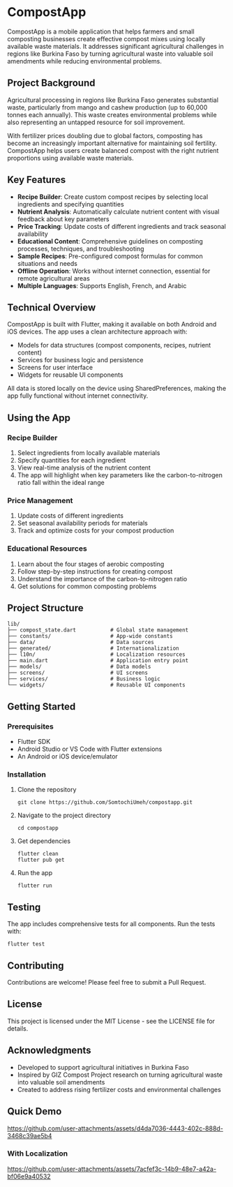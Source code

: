 # CompostApp

CompostApp is a mobile application that helps farmers and small composting businesses create effective compost mixes using locally available waste materials. It addresses significant agricultural challenges in regions like Burkina Faso by turning agricultural waste into valuable soil amendments while reducing environmental problems.

## Project Background

Agricultural processing in regions like Burkina Faso generates substantial waste, particularly from mango and cashew production (up to 60,000 tonnes each annually). This waste creates environmental problems while also representing an untapped resource for soil improvement.

With fertilizer prices doubling due to global factors, composting has become an increasingly important alternative for maintaining soil fertility. CompostApp helps users create balanced compost with the right nutrient proportions using available waste materials.

## Key Features

- **Recipe Builder**: Create custom compost recipes by selecting local ingredients and specifying quantities
- **Nutrient Analysis**: Automatically calculate nutrient content with visual feedback about key parameters
- **Price Tracking**: Update costs of different ingredients and track seasonal availability
- **Educational Content**: Comprehensive guidelines on composting processes, techniques, and troubleshooting
- **Sample Recipes**: Pre-configured compost formulas for common situations and needs
- **Offline Operation**: Works without internet connection, essential for remote agricultural areas
- **Multiple Languages**: Supports English, French, and Arabic

## Technical Overview

CompostApp is built with Flutter, making it available on both Android and iOS devices. The app uses a clean architecture approach with:

- Models for data structures (compost components, recipes, nutrient content)
- Services for business logic and persistence
- Screens for user interface
- Widgets for reusable UI components

All data is stored locally on the device using SharedPreferences, making the app fully functional without internet connectivity.

## Using the App

### Recipe Builder
1. Select ingredients from locally available materials
2. Specify quantities for each ingredient
3. View real-time analysis of the nutrient content
4. The app will highlight when key parameters like the carbon-to-nitrogen ratio fall within the ideal range

### Price Management
1. Update costs of different ingredients
2. Set seasonal availability periods for materials
3. Track and optimize costs for your compost production

### Educational Resources
1. Learn about the four stages of aerobic composting
2. Follow step-by-step instructions for creating compost
3. Understand the importance of the carbon-to-nitrogen ratio
4. Get solutions for common composting problems

## Project Structure

```
lib/
├── compost_state.dart           # Global state management
├── constants/                   # App-wide constants
├── data/                        # Data sources
├── generated/                   # Internationalization
├── l10n/                        # Localization resources
├── main.dart                    # Application entry point
├── models/                      # Data models
├── screens/                     # UI screens
├── services/                    # Business logic
└── widgets/                     # Reusable UI components
```

## Getting Started

### Prerequisites
- Flutter SDK
- Android Studio or VS Code with Flutter extensions
- An Android or iOS device/emulator

### Installation
1. Clone the repository
   ```
   git clone https://github.com/SomtochiUmeh/compostapp.git
   ```
2. Navigate to the project directory
   ```
   cd compostapp
   ```
3. Get dependencies
   ```
   flutter clean
   flutter pub get
   ```
4. Run the app
   ```
   flutter run
   ```

## Testing

The app includes comprehensive tests for all components. Run the tests with:

```
flutter test
```

## Contributing

Contributions are welcome! Please feel free to submit a Pull Request.

## License

This project is licensed under the MIT License - see the LICENSE file for details.

## Acknowledgments

- Developed to support agricultural initiatives in Burkina Faso
- Inspired by GIZ Compost Project research on turning agricultural waste into valuable soil amendments
- Created to address rising fertilizer costs and environmental challenges

## Quick Demo

https://github.com/user-attachments/assets/d4da7036-4443-402c-888d-3468c39ae5b4

### With Localization

https://github.com/user-attachments/assets/7acfef3c-14b9-48e7-a42a-bf06e9a40532
